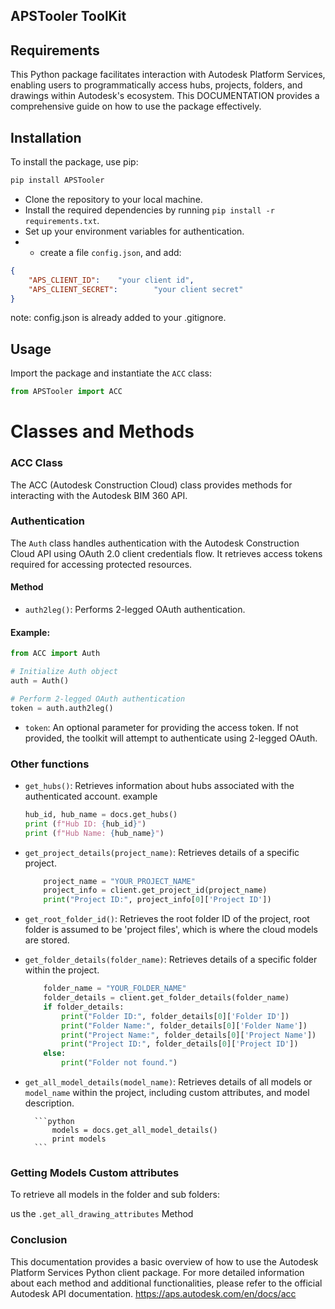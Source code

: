 ## APSTooler ToolKit

## Requirements

This Python package facilitates interaction with Autodesk Platform Services, enabling users to programmatically access hubs, projects, folders, and drawings within Autodesk's ecosystem. This DOCUMENTATION provides a comprehensive guide on how to use the package effectively.

## Installation

To install the package, use pip:

```bash
pip install APSTooler
```

- Clone the repository to your local machine.
- Install the required dependencies by running `pip install -r requirements.txt`.
- Set up your environment variables for authentication.
- - create a file `config.json`, and add:
```json
{
	"APS_CLIENT_ID":	"your client id",
  	"APS_CLIENT_SECRET": 		"your client secret"
}
```
note: config.json is already added to your .gitignore.

## Usage

Import the package and instantiate the `ACC` class:

```python
from APSTooler import ACC
```

# Classes and Methods

### ACC Class

The ACC (Autodesk Construction Cloud) class provides methods for interacting with the Autodesk BIM 360 API.

### Authentication

The `Auth` class handles authentication with the Autodesk Construction Cloud API using OAuth 2.0 client credentials flow. It retrieves access tokens required for accessing protected resources.

#### Method

- `auth2leg()`: Performs 2-legged OAuth authentication.

#### Example:

```python
from ACC import Auth

# Initialize Auth object
auth = Auth()

# Perform 2-legged OAuth authentication
token = auth.auth2leg()
```
- `token`: An optional parameter for providing the access token. If not provided, the toolkit will attempt to authenticate using 2-legged OAuth.

### Other functions

- `get_hubs()`: Retrieves information about hubs associated with the authenticated account.
  example
  ```python
  hub_id, hub_name = docs.get_hubs()
  print (f"Hub ID: {hub_id}")
  print (f"Hub Name: {hub_name}")
  ```
- `get_project_details(project_name)`: Retrieves details of a specific project.
    ```python
        project_name = "YOUR_PROJECT_NAME"
        project_info = client.get_project_id(project_name)
        print("Project ID:", project_info[0]['Project ID'])
    ```
- `get_root_folder_id()`: Retrieves the root folder ID of the project, root folder is assumed to be 'project files', which is where the cloud models are stored.

- `get_folder_details(folder_name)`: Retrieves details of a specific folder within the project.

    ```python
        folder_name = "YOUR_FOLDER_NAME"
        folder_details = client.get_folder_details(folder_name)
        if folder_details:
            print("Folder ID:", folder_details[0]['Folder ID'])
            print("Folder Name:", folder_details[0]['Folder Name'])
            print("Project Name:", folder_details[0]['Project Name'])
            print("Project ID:", folder_details[0]['Project ID'])
        else:
            print("Folder not found.")
    ```

- `get_all_model_details(model_name)`: Retrieves details of all models or `model_name` within the project, including custom attributes, and model description.

        ```python
            models = docs.get_all_model_details()
            print models
        ```

### Getting Models Custom attributes

To retrieve all models in the folder and sub folders:

us the `.get_all_drawing_attributes` Method


### Conclusion

This documentation provides a basic overview of how to use the Autodesk Platform Services Python client package. For more detailed information about each method and additional functionalities, please refer to the official Autodesk API documentation.
https://aps.autodesk.com/en/docs/acc